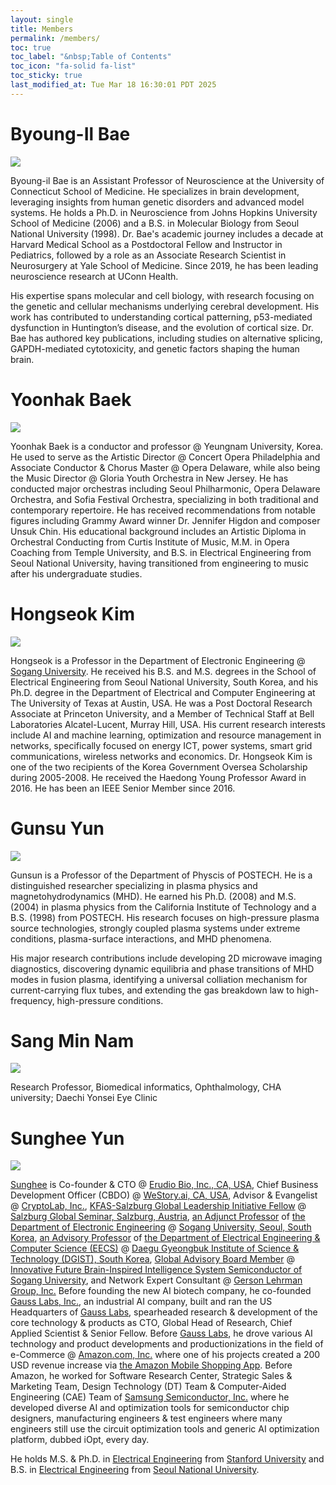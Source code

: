 ```yaml
---
layout: single
title: Members
permalink: /members/
toc: true
toc_label: "&nbsp;Table of Contents"
toc_icon: "fa-solid fa-list"
toc_sticky: true
last_modified_at: Tue Mar 18 16:30:01 PDT 2025
---
```


# Byoung-Il Bae

<div class="img-container">
<img src="/assets/images/bio-photos/babang.png">
</div>

Byoung-il Bae is an Assistant Professor of Neuroscience at the University of Connecticut School of Medicine.
He specializes in brain development, leveraging insights from human genetic disorders and advanced model systems.
He holds a Ph.D. in Neuroscience from Johns Hopkins University School of Medicine (2006) and a B.S. in Molecular Biology from Seoul National University (1998).
Dr. Bae's academic journey includes a decade at Harvard Medical School as a Postdoctoral Fellow and Instructor in Pediatrics, followed by a role as an Associate Research Scientist in Neurosurgery at Yale School of Medicine.
Since 2019, he has been leading neuroscience research at UConn Health.

His expertise spans molecular and cell biology, with research focusing on the genetic and cellular mechanisms underlying cerebral development.
His work has contributed to understanding cortical patterning, p53-mediated dysfunction in Huntington’s disease, and the evolution of cortical size.
Dr. Bae has authored key publications, including studies on alternative splicing, GAPDH-mediated cytotoxicity, and genetic factors shaping the human brain.

# Yoonhak Baek

<div class="img-container">
<img src="/assets/images/bio-photos/yoonhak-00.jpeg">
</div>

Yoonhak Baek is a conductor and professor @ Yeungnam University, Korea.
He used to serve as the Artistic Director @ Concert Opera Philadelphia and Associate Conductor &amp; Chorus Master @ Opera Delaware,
while also being the Music Director @ Gloria Youth Orchestra in New Jersey.
He has conducted major orchestras including Seoul Philharmonic, Opera Delaware Orchestra, and Sofia Festival Orchestra,
specializing in both traditional and contemporary repertoire.
He has received recommendations from notable figures including Grammy Award winner Dr. Jennifer Higdon
and composer Unsuk Chin.
His educational background includes
an Artistic Diploma in Orchestral Conducting from Curtis Institute of Music, M.M. in Opera Coaching from Temple University,
and B.S. in Electrical Engineering from Seoul National University,
having transitioned from engineering to music after his undergraduate studies.

<!--p>
<ul>
<li>
	Temple Univ. Master of Music (Accompanying Piano/Opera Coach)
</li>
<li>
	서울대학교 음악학사 (관현악 지휘)
</li>
<li>
	서울대학교 공학사 (전기공학)
</li>
</ul>
</p-->

# Hongseok Kim

<div class="img-container">
<img src="/assets/images/bio-photos/hongseok-01.jpg">
</div>

<p>
Hongseok is a Professor in the Department of Electronic Engineering @ <a href="https://sogang.ac.kr/en">Sogang University</a>.
He received his B.S. and M.S. degrees in the School of Electrical Engineering from Seoul National University, South Korea,
and his Ph.D. degree in the Department of Electrical and Computer Engineering at The University of Texas at Austin, USA.
He was a Post Doctoral Research Associate at Princeton University, and a Member of Technical Staff at Bell Laboratories Alcatel-Lucent, Murray Hill, USA.
His current research interests include AI and machine learning, optimization and resource management in networks, specifically focused on energy ICT, power systems, smart grid communications, wireless networks and economics.
Dr. Hongseok Kim is one of the two recipients of the Korea Government Oversea Scholarship during 2005-2008.
He received the Haedong Young Professor Award in 2016.
He has been an IEEE Senior Member since 2016.
</p>

# Gunsu Yun

<div class="img-container">
<img src="/assets/images/bio-photos/gunsu-01.jpg">
</div>

Gunsun is a Professor of the Department of Physcis of POSTECH.
He is a distinguished researcher specializing in plasma physics and magnetohydrodynamics (MHD).
He earned his Ph.D. (2008) and M.S. (2004) in plasma physics from the California Institute of Technology and a B.S. (1998) from POSTECH.
His research focuses on high-pressure plasma source technologies,
strongly coupled plasma systems under extreme conditions, plasma-surface interactions, and MHD phenomena.

His major research contributions include developing 2D microwave imaging diagnostics,
discovering dynamic equilibria and phase transitions of MHD modes in fusion plasma,
identifying a universal colliation mechanism for current-carrying flux tubes,
and
extending the gas breakdown law to high-frequency, high-pressure conditions.

<!--p>
<ul>
<li>
	Education
	<ul>
	<li>
		2008: Ph.D., California Institute of Technology
	</li>
	<li>
		2004: M.S., California Institute of Technology
	</li>
	<li>
		1998: B.S., POSTECH
	</li>
	</ul>
</li>
<li>
	Research Interests
	<ul>
	<li>
		High-Pressure plasma source technologies and diagnostics
	</li>
	<li>
		Strongly coupled plasma system under extreme pressure
	</li>
	<li>
		Plasma-Surface and plasma-cluster interactions
	</li>
	<li>
		Magnetohydrodynamics (MHD)
	</li>
	</ul>
</li>
<li>
	Major Research Achievements
	<ul>
	<li>
		Development of 2D microwave imaging diagnostics
	</li>
	<li>
		Discovery of dynamic equilibria and phase transitions of MHD modes in fusion plasma
	</li>
	<li>
		Discovery of a universal colliation mechanism for current-carrying flux tube
	</li>
	<li>
		Extension of the gas breakdown law to high frequency and high pressure
	</li>
	</ul>
</li>
</ul>
</p-->

# Sang Min Nam

<div class="img-container">
<img src="/assets/images/bio-photos/sangmin.jpeg">
</div>

Research Professor, Biomedical informatics, Ophthalmology, CHA university; Daechi Yonsei Eye Clinic


# Sunghee Yun

<div class="img-container">
<img src="/assets/images/bio-photos/sunghee-04.jpg">
</div>

<a href="https://sungheeyun.github.io/">Sunghee</a> is Co-founder &amp; CTO
@ <a href="https://sungheeyun-erudio.github.io/">Erudio Bio, Inc., CA, USA</a>,
Chief Business Development Officer (CBDO)
@ <a href="https://westory.ai/">WeStory.ai, CA, USA</a>,
Advisor &amp; Evangelist
@ <a href="https://www.cryptolab.co.kr/en/home/">CryptoLab, Inc.</a>,
<a href="https://www.salzburgglobal.org/news/latest-news/article/introducing-the-second-cohort-of-the-kfas-salzburg-global-leadership-initiative">KFAS-Salzburg Global Leadership Initiative Fellow</a>
@ <a href="https://www.salzburgglobal.org/">Salzburg Global Seminar, Salzburg, Austria</a>,
<a href="https://ee.sogang.ac.kr/eng/employee/professor03.php">an Adjunct Professor</a>
of <a href="https://ee.sogang.ac.kr/eng/main/">the Department of Electronic Engineering</a>
@ <a href="https://www.sogang.ac.kr/en/home">Sogang University, Seoul, South Korea</a>,
<a href="https://www.dgist.ac.kr/prog/peopleProfsr/en_eecs/sub02_01/list.do">an Advisory Professor</a>
of <a href="https://www.dgist.ac.kr/en_eecs/">the Department of Electrical Engineering &amp; Computer Science (EECS)</a>
@ <a href="https://www.dgist.ac.kr/">Daegu Gyeongbuk Institute of Science &amp; Technology (DGIST), South Korea</a>,
<a href="https://bk4semicon.sogang.ac.kr/kor/about/org.php">Global Advisory Board Member</a>
@ <a href="https://bk4semicon.sogang.ac.kr/kor/main/">Innovative Future Brain-Inspired Intelligence System Semiconductor of Sogang University</a>,
and
Network Expert Consultant
@ <a href="https://glginsights.com/">Gerson Lehrman Group, Inc.</a>
Before founding the new AI biotech company,
he co-founded [Gauss Labs, Inc.](https://www.gausslabs.ai/), an industrial AI company,
built and ran the US Headquarters of [Gauss Labs](https://www.gausslabs.ai/),
spearheaded research & development of the core technology & products as CTO,
Global Head of Research,
Chief Applied Scientist & Senior Fellow.
Before [Gauss Labs](https://www.gausslabs.ai/),
he drove various AI technology and product developments and productionizations in the field of e-Commerce @ [Amazon.com, Inc.](https://www.amazon.com/)
where one of his projects created a 200 USD revenue increase via [the Amazon Mobile Shopping App](https://www.amazon.com/b?ie=UTF8&node=17442765011).
Before Amazon, he worked for Software Research Center, Strategic Sales & Marketing Team,
Design Technology (DT) Team & Computer-Aided Engineering (CAE) Team of [Samsung Semiconductor, Inc.](https://semiconductor.samsung.com/)
where he developed diverse AI and optimization tools for semiconductor chip designers,
manufacturing engineers &amp; test engineers where many engineers
still use the circuit optimization tools and generic AI optimization platform, dubbed iOpt, every day.
<!--He has extensive industry and academic experience and expertise in AI and Convex Optimization,
having worked for Samsung Electronics as Senior &amp; Principal Engineer,
<a href="http://amazon.com">Amazon.com, Inc.</a> as Senior Applied Scientist,
and
founded <a href="https://www.gausslabs.ai/">Gauss Labs Inc.</a> running US Headquarters and leading R&amp;D of the enterprise
as CTO, Chief Applied Scientist &amp; Senior Fellow.-->
<!--He also has held leadership roles at <a href="https://www.skhynix.com/">SK hynix Inc.</a> as Fellow and Vice President (VP)
and led AI projects at <a href="http://amazon.com">Amazon.com, Inc.</a> that generated over 200MM USD in revenue.-->
He holds M.S. &amp; Ph.D.
in <a href="https://ee.stanford.edu/">Electrical Engineering</a>
from <a href="https://www.stanford.edu/">Stanford University</a>
and
B.S.
in <a href="https://ece.snu.ac.kr/en">Electrical Engineering</a>
from <a href="https://en.snu.ac.kr">Seoul National University</a>.

